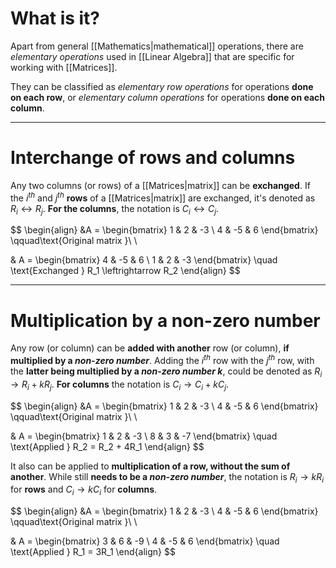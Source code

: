 # What is it?

Apart from general [[Mathematics|mathematical]] operations, there are *elementary operations* used in [[Linear Algebra]] that are specific for working with [[Matrices]].

They can be classified as *elementary row operations* for operations **done on each row**, or *elementary column operations* for operations **done on each column**.
___
# Interchange of rows and columns

Any two columns (or rows) of a [[Matrices|matrix]] can be **exchanged**. If the $i^{th}$ and $j^{th}$ **rows** of a [[Matrices|matrix]] are exchanged, it's denoted as $R_i \leftrightarrow R_j$. **For the columns**, the notation is $C_i \leftrightarrow C_j$.

$$
\begin{align}
&A = 
\begin{bmatrix}
1 & 2 & -3 \\
4 & -5 & 6
\end{bmatrix} \qquad\text{Original matrix }\\ \\

& A = 
\begin{bmatrix}
4 & -5 & 6 \\
1 & 2 & -3
\end{bmatrix} \quad \text{Exchanged } R_1 \leftrightarrow R_2
\end{align}
$$
___
# Multiplication by a non-zero number

Any row (or column) can be **added with another** row (or column), **if multiplied by a *non-zero number***. Adding the $i^{th}$ row with the $j^{th}$ row,  with the **latter being multiplied by a *non-zero number* $k$**, could be denoted as $R_i \rightarrow R_i + kR_j$. **For columns** the notation is $C_i \rightarrow C_i + kC_j$.

$$
\begin{align}
&A = 
\begin{bmatrix}
1 & 2 & -3 \\
4 & -5 & 6
\end{bmatrix} \qquad\text{Original matrix }\\ \\

& A = 
\begin{bmatrix}
1 & 2 & -3 \\
8 & 3 & -7
\end{bmatrix} \quad \text{Applied } R_2 = R_2 + 4R_1
\end{align}
$$

It also can be applied to **multiplication of a row, without the sum of another**. While still **needs to be a *non-zero number***, the notation is $R_i \rightarrow kR_i$ for **rows** and $C_i \rightarrow kC_i$ for **columns**.

$$
\begin{align}
&A = 
\begin{bmatrix}
1 & 2 & -3 \\
4 & -5 & 6
\end{bmatrix} \qquad\text{Original matrix }\\ \\

& A = 
\begin{bmatrix}
3 & 6 & -9 \\
4 & -5 & 6
\end{bmatrix} \quad \text{Applied } R_1 = 3R_1
\end{align}
$$